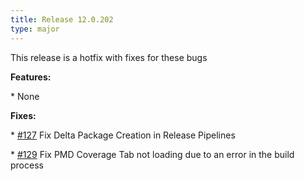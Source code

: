 ```yaml
---
title: Release 12.0.202
type: major
---
```


This release is a hotfix with fixes for these bugs

**Features:**

\* None

**Fixes:**

\*&nbsp;[\#127](https://github.com/azlamsalam/sfpowerscripts/pull/127)&nbsp;Fix Delta Package Creation in Release Pipelines

\*&nbsp;[\#129](https://github.com/azlamsalam/sfpowerscripts/pull/129)&nbsp;Fix PMD Coverage Tab not loading due to an error in the build process